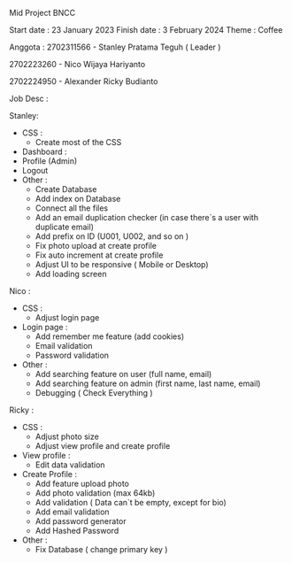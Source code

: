 Mid Project BNCC

Start date : 23 January 2023
Finish date : 3 February 2024
Theme : Coffee

Anggota : 
2702311566 - Stanley Pratama Teguh ( Leader )

2702223260 - Nico Wijaya Hariyanto

2702224950 - Alexander Ricky Budianto

  Job Desc : 
  
Stanley:
- CSS : 
  - Create most of the CSS
- Dashboard : 
- Profile (Admin)
- Logout
- Other :
  - Create Database
  - Add index on Database
  - Connect all the files
  - Add an email duplication checker (in case there`s a user with duplicate email)
  - Add prefix on ID (U001, U002, and so on )
  - Fix photo upload at create profile
  - Fix auto increment at create profile
  - Adjust UI to be responsive ( Mobile or Desktop)
  - Add loading screen
    
Nico :
- CSS :
  - Adjust login page
- Login page :
  - Add remember me feature (add cookies)
  - Email validation
  - Password validation
- Other :
  - Add searching feature on user (full name, email)
  - Add searching feature on admin (first name, last name, email)
  - Debugging ( Check Everything )

  
Ricky :
- CSS :
  - Adjust photo size
  - Adjust view profile and create profile
- View profile :
  - Edit data validation
- Create Profile :
  - Add feature upload photo
  - Add photo validation (max 64kb)
  - Add validation ( Data can`t be empty, except for bio)
  - Add email validation
  - Add password generator
  - Add Hashed Password
- Other : 
  - Fix Database ( change primary key )




